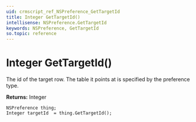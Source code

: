```yaml
---
uid: crmscript_ref_NSPreference_GetTargetId
title: Integer GetTargetId()
intellisense: NSPreference.GetTargetId
keywords: NSPreference, GetTargetId
so.topic: reference
---
```


# Integer GetTargetId()

The id of the target row. The table it points at is specified by the preference type.

**Returns:** Integer

```crmscript
NSPreference thing;
Integer targetId  = thing.GetTargetId();
```

